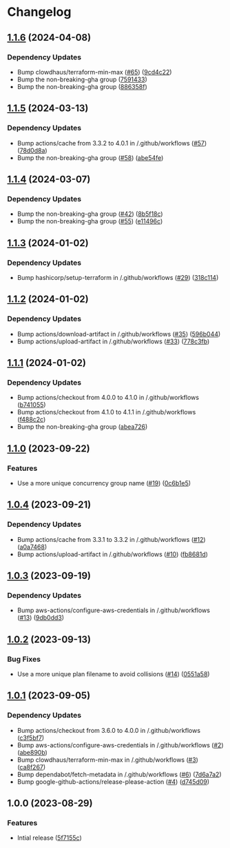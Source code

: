 # Changelog

## [1.1.6](https://github.com/oslokommune/reusable-terraform-plan-apply/compare/v1.1.5...v1.1.6) (2024-04-08)


### Dependency Updates

* Bump clowdhaus/terraform-min-max ([#65](https://github.com/oslokommune/reusable-terraform-plan-apply/issues/65)) ([9cd4c22](https://github.com/oslokommune/reusable-terraform-plan-apply/commit/9cd4c22b73f5befa33515b843f19167367985ba9))
* Bump the non-breaking-gha group ([7591433](https://github.com/oslokommune/reusable-terraform-plan-apply/commit/7591433a46b1c91ab0cdd645c12cacadfdcca4a8))
* Bump the non-breaking-gha group ([886358f](https://github.com/oslokommune/reusable-terraform-plan-apply/commit/886358fe4697fb24cb38aa978088897f7e5226f3))

## [1.1.5](https://github.com/oslokommune/reusable-terraform-plan-apply/compare/v1.1.4...v1.1.5) (2024-03-13)


### Dependency Updates

* Bump actions/cache from 3.3.2 to 4.0.1 in /.github/workflows ([#57](https://github.com/oslokommune/reusable-terraform-plan-apply/issues/57)) ([78d0d8a](https://github.com/oslokommune/reusable-terraform-plan-apply/commit/78d0d8a1ccfc60908bb8dc7b5893b496b4364e7c))
* Bump the non-breaking-gha group ([#58](https://github.com/oslokommune/reusable-terraform-plan-apply/issues/58)) ([abe54fe](https://github.com/oslokommune/reusable-terraform-plan-apply/commit/abe54fe7fac2dc76e8db0b9cdf0ab8addcaf7576))

## [1.1.4](https://github.com/oslokommune/reusable-terraform-plan-apply/compare/v1.1.3...v1.1.4) (2024-03-07)


### Dependency Updates

* Bump the non-breaking-gha group ([#42](https://github.com/oslokommune/reusable-terraform-plan-apply/issues/42)) ([8b5f18c](https://github.com/oslokommune/reusable-terraform-plan-apply/commit/8b5f18c9912d1328f4da9c433085ba25781f5735))
* Bump the non-breaking-gha group ([#55](https://github.com/oslokommune/reusable-terraform-plan-apply/issues/55)) ([e11496c](https://github.com/oslokommune/reusable-terraform-plan-apply/commit/e11496c0ddbcf4cdc8424c76fe592e825fecc9cd))

## [1.1.3](https://github.com/oslokommune/reusable-terraform-plan-apply/compare/v1.1.2...v1.1.3) (2024-01-02)


### Dependency Updates

* Bump hashicorp/setup-terraform in /.github/workflows ([#29](https://github.com/oslokommune/reusable-terraform-plan-apply/issues/29)) ([318c114](https://github.com/oslokommune/reusable-terraform-plan-apply/commit/318c114561e7eb3bdd6052a40af110386d2dd528))

## [1.1.2](https://github.com/oslokommune/reusable-terraform-plan-apply/compare/v1.1.1...v1.1.2) (2024-01-02)


### Dependency Updates

* Bump actions/download-artifact in /.github/workflows ([#35](https://github.com/oslokommune/reusable-terraform-plan-apply/issues/35)) ([596b044](https://github.com/oslokommune/reusable-terraform-plan-apply/commit/596b044d65f2a65485848f45fafac7b58a77bbad))
* Bump actions/upload-artifact in /.github/workflows ([#33](https://github.com/oslokommune/reusable-terraform-plan-apply/issues/33)) ([778c3fb](https://github.com/oslokommune/reusable-terraform-plan-apply/commit/778c3fbfe244b465def76ffd3f1f1fdfd379f5a7))

## [1.1.1](https://github.com/oslokommune/reusable-terraform-plan-apply/compare/v1.1.0...v1.1.1) (2024-01-02)


### Dependency Updates

* Bump actions/checkout from 4.0.0 to 4.1.0 in /.github/workflows ([b741055](https://github.com/oslokommune/reusable-terraform-plan-apply/commit/b741055549eee940f99b3977826bd0ed91815cdf))
* Bump actions/checkout from 4.1.0 to 4.1.1 in /.github/workflows ([f488c2c](https://github.com/oslokommune/reusable-terraform-plan-apply/commit/f488c2ca5c8da5224363a9b45450975847710e2e))
* Bump the non-breaking-gha group ([abea726](https://github.com/oslokommune/reusable-terraform-plan-apply/commit/abea72648e8dc3787fd99bb6bf831e33146c6536))

## [1.1.0](https://github.com/oslokommune/reusable-terraform-plan-apply/compare/v1.0.4...v1.1.0) (2023-09-22)


### Features

* Use a more unique concurrency group name ([#19](https://github.com/oslokommune/reusable-terraform-plan-apply/issues/19)) ([0c6b1e5](https://github.com/oslokommune/reusable-terraform-plan-apply/commit/0c6b1e5e8c72bcf7a3121cbe90eefe59fe0d5cef))

## [1.0.4](https://github.com/oslokommune/reusable-terraform-plan-apply/compare/v1.0.3...v1.0.4) (2023-09-21)


### Dependency Updates

* Bump actions/cache from 3.3.1 to 3.3.2 in /.github/workflows ([#12](https://github.com/oslokommune/reusable-terraform-plan-apply/issues/12)) ([a0a7468](https://github.com/oslokommune/reusable-terraform-plan-apply/commit/a0a7468124bf10b97e70b1ef78177015dd65b8ad))
* Bump actions/upload-artifact in /.github/workflows ([#10](https://github.com/oslokommune/reusable-terraform-plan-apply/issues/10)) ([fb8681d](https://github.com/oslokommune/reusable-terraform-plan-apply/commit/fb8681dbadaf03f5a35dc3d2132e24cec078ea37))

## [1.0.3](https://github.com/oslokommune/reusable-terraform-plan-apply/compare/v1.0.2...v1.0.3) (2023-09-19)


### Dependency Updates

* Bump aws-actions/configure-aws-credentials in /.github/workflows ([#13](https://github.com/oslokommune/reusable-terraform-plan-apply/issues/13)) ([9db0dd3](https://github.com/oslokommune/reusable-terraform-plan-apply/commit/9db0dd3e4f748c94621dc2003a7d658afc883980))

## [1.0.2](https://github.com/oslokommune/reusable-terraform-plan-apply/compare/v1.0.1...v1.0.2) (2023-09-13)


### Bug Fixes

* Use a more unique plan filename to avoid collisions ([#14](https://github.com/oslokommune/reusable-terraform-plan-apply/issues/14)) ([0551a58](https://github.com/oslokommune/reusable-terraform-plan-apply/commit/0551a5839b6adcbfe877c5699d1cceeb2fc739b1))

## [1.0.1](https://github.com/oslokommune/reusable-terraform-plan-apply/compare/v1.0.0...v1.0.1) (2023-09-05)


### Dependency Updates

* Bump actions/checkout from 3.6.0 to 4.0.0 in /.github/workflows ([c3f5bf7](https://github.com/oslokommune/reusable-terraform-plan-apply/commit/c3f5bf7c206d812979338765beec45e72cd42b7d))
* Bump aws-actions/configure-aws-credentials in /.github/workflows ([#2](https://github.com/oslokommune/reusable-terraform-plan-apply/issues/2)) ([abe890b](https://github.com/oslokommune/reusable-terraform-plan-apply/commit/abe890b32905857b686c589e34026d07ff14739b))
* Bump clowdhaus/terraform-min-max in /.github/workflows ([#3](https://github.com/oslokommune/reusable-terraform-plan-apply/issues/3)) ([ca8f267](https://github.com/oslokommune/reusable-terraform-plan-apply/commit/ca8f267392bc9053dc2d05d1db673a8958df86cd))
* Bump dependabot/fetch-metadata in /.github/workflows ([#6](https://github.com/oslokommune/reusable-terraform-plan-apply/issues/6)) ([7d6a7a2](https://github.com/oslokommune/reusable-terraform-plan-apply/commit/7d6a7a29c0793da78dc751ee504f51a9aff10eaf))
* Bump google-github-actions/release-please-action ([#4](https://github.com/oslokommune/reusable-terraform-plan-apply/issues/4)) ([d745d09](https://github.com/oslokommune/reusable-terraform-plan-apply/commit/d745d095f8c43f9c70ba77299df969b6808aa720))

## 1.0.0 (2023-08-29)


### Features

* Intial release ([5f7155c](https://github.com/oslokommune/reusable-terraform-plan-apply/commit/5f7155cb80d054de441a803a0a01a76f15122d26))
